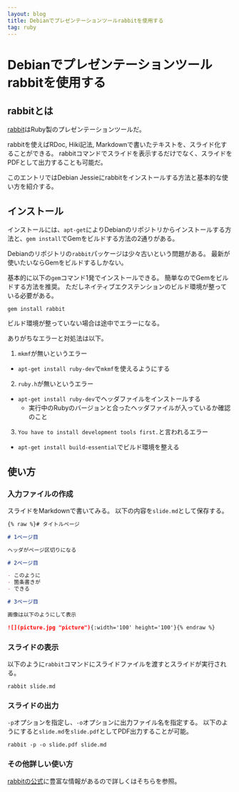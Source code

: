 ```yaml
---
layout: blog
title: Debianでプレゼンテーションツールrabbitを使用する
tag: ruby
---
```


# Debianでプレゼンテーションツールrabbitを使用する

## rabbitとは

[rabbit](http://rabbit-shocker.org/)はRuby製のプレゼンテーションツールだ。

rabbitを使えばRDoc, Hiki記法, Markdownで書いたテキストを、スライド化することができる。
rabbitコマンドでスライドを表示するだけでなく、スライドをPDFとして出力することも可能だ。

このエントリではDebian Jessieにrabbitをインストールする方法と基本的な使い方を紹介する。

## インストール

インストールには、`apt-get`によりDebianのリポジトリからインストールする方法と、`gem install`でGemをビルドする方法の2通りがある。

Debianのリポジトリの`rabbit`パッケージは少々古いという問題がある。
最新が使いたいならGemをビルドするしかない。

基本的に以下の`gem`コマンド1発でインストールできる。
簡単なのでGemをビルドする方法を推奨。
ただしネイティブエクステンションのビルド環境が整っている必要がある。

~~~~
gem install rabbit
~~~~

ビルド環境が整っていない場合は途中でエラーになる。

ありがちなエラーと対処法は以下。

1. `mkmf`が無いというエラー
  - `apt-get install ruby-dev`で`mkmf`を使えるようにする
2. `ruby.h`が無いというエラー
  - `apt-get install ruby-dev`でヘッダファイルをインストールする
    - 実行中のRubyのバージョンと合ったヘッダファイルが入っているか確認のこと
3. `You have to install development tools first.`と言われるエラー
  - `apt-get install build-essential`でビルド環境を整える

## 使い方

### 入力ファイルの作成

スライドをMarkdownで書いてみる。
以下の内容を`slide.md`として保存する。

~~~~markdown
{% raw %}# タイトルページ

# 1ページ目

ヘッダがページ区切りになる

# 2ページ目

- このように
- 箇条書きが
- できる

# 3ページ目

画像は以下のようにして表示

![](picture.jpg "picture"){:width='100' height='100'}{% endraw %}
~~~~

### スライドの表示

以下のように`rabbit`コマンドにスライドファイルを渡すとスライドが実行される。

~~~~
rabbit slide.md
~~~~

### スライドの出力

`-p`オプションを指定し、`-o`オプションに出力ファイル名を指定する。
以下のようにすると`slide.md`を`slide.pdf`としてPDF出力することが可能。

~~~~
rabbit -p -o slide.pdf slide.md
~~~~

### その他詳しい使い方

[rabbitの公式](http://rabbit-shocker.org/ja/usage.html)に豊富な情報があるので詳しくはそちらを参照。
